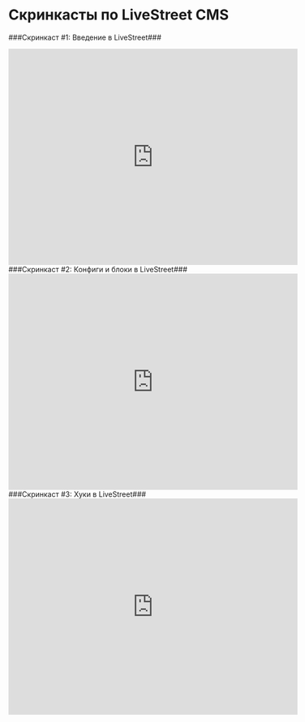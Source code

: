 Скринкасты по LiveStreet CMS
============================
###Скринкаст #1: Введение в LiveStreet###
<iframe width="570" height="427" src="http://www.youtube.com/embed/gwmz0opCdJw" frameborder="0" allowfullscreen></iframe>
###Скринкаст #2: Конфиги и блоки в LiveStreet###
<iframe width="570" height="427" src="http://www.youtube.com/embed/_4pbwc4lIbo" frameborder="0" allowfullscreen></iframe>
###Скринкаст #3: Хуки в LiveStreet###
<iframe width="570" height="427" src="http://www.youtube.com/embed/DVbPEAuYqMg" frameborder="0" allowfullscreen></iframe>